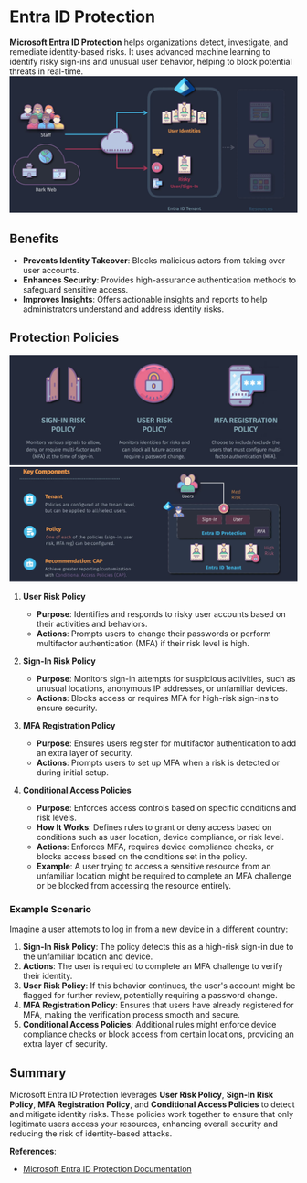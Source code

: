 # Entra ID Protection

**Microsoft Entra ID Protection** helps organizations detect, investigate, and remediate identity-based risks. It uses advanced machine learning to identify risky sign-ins and unusual user behavior, helping to block potential threats in real-time.
![alt text](images/entra-protection.png)

## Benefits

- **Prevents Identity Takeover**: Blocks malicious actors from taking over user accounts.
- **Enhances Security**: Provides high-assurance authentication methods to safeguard sensitive access.
- **Improves Insights**: Offers actionable insights and reports to help administrators understand and address identity risks.

## Protection Policies

![alt text](images/entra-protection-policies-1.png)
![alt text](images/entra-protection-policies-2.png)

1. **User Risk Policy**

   - **Purpose**: Identifies and responds to risky user accounts based on their activities and behaviors.
   - **Actions**: Prompts users to change their passwords or perform multifactor authentication (MFA) if their risk level is high.

2. **Sign-In Risk Policy**

   - **Purpose**: Monitors sign-in attempts for suspicious activities, such as unusual locations, anonymous IP addresses, or unfamiliar devices.
   - **Actions**: Blocks access or requires MFA for high-risk sign-ins to ensure security.

3. **MFA Registration Policy**

   - **Purpose**: Ensures users register for multifactor authentication to add an extra layer of security.
   - **Actions**: Prompts users to set up MFA when a risk is detected or during initial setup.

4. **Conditional Access Policies**
   - **Purpose**: Enforces access controls based on specific conditions and risk levels.
   - **How It Works**: Defines rules to grant or deny access based on conditions such as user location, device compliance, or risk level.
   - **Actions**: Enforces MFA, requires device compliance checks, or blocks access based on the conditions set in the policy.
   - **Example**: A user trying to access a sensitive resource from an unfamiliar location might be required to complete an MFA challenge or be blocked from accessing the resource entirely.

### Example Scenario

Imagine a user attempts to log in from a new device in a different country:

1. **Sign-In Risk Policy**: The policy detects this as a high-risk sign-in due to the unfamiliar location and device.
2. **Actions**: The user is required to complete an MFA challenge to verify their identity.
3. **User Risk Policy**: If this behavior continues, the user's account might be flagged for further review, potentially requiring a password change.
4. **MFA Registration Policy**: Ensures that users have already registered for MFA, making the verification process smooth and secure.
5. **Conditional Access Policies**: Additional rules might enforce device compliance checks or block access from certain locations, providing an extra layer of security.

## Summary

Microsoft Entra ID Protection leverages **User Risk Policy**, **Sign-In Risk Policy**, **MFA Registration Policy**, and **Conditional Access Policies** to detect and mitigate identity risks. These policies work together to ensure that only legitimate users access your resources, enhancing overall security and reducing the risk of identity-based attacks.

**References**:

- [Microsoft Entra ID Protection Documentation](https://learn.microsoft.com/en-us/azure/active-directory/identity-protection/overview-identity-protection)
